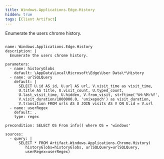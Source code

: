 ```yaml
---
title: Windows.Applications.Edge.History
hidden: true
tags: [Client Artifact]
---
```


Enumerate the users chrome history.


<pre><code class="language-yaml">
name: Windows.Applications.Edge.History
description: |
  Enumerate the users chrome history.

parameters:
  - name: historyGlobs
    default: \AppData\Local\Microsoft\Edge\User Data\*\History
  - name: urlSQLQuery
    default: |
      SELECT U.id AS id, U.url AS url, V.visit_time as visit_time,
      U.title AS title, U.visit_count, U.typed_count,
      U.last_visit_time, U.hidden, V.from_visit, strftime('%H:%M:%f',
      V.visit_duration/1000000.0, 'unixepoch') as visit_duration,
      V.transition FROM urls AS U JOIN visits AS V ON U.id = V.url
  - name: userRegex
    default: .
    type: regex

precondition: SELECT OS From info() where OS = 'windows'

sources:
  - query: |
      SELECT * FROM Artifact.Windows.Applications.Chrome.History(
         historyGlobs=historyGlobs, urlSQLQuery=urlSQLQuery,
         userRegex=userRegex)

</code></pre>

